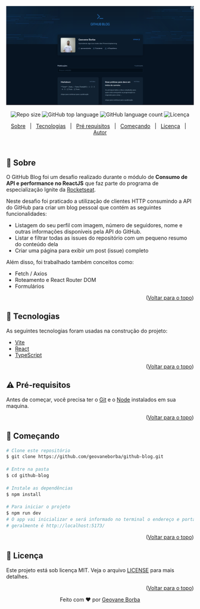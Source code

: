 <img src="./assets/github-blog.png" alt="Imagem do banner github blog" />

<p align="center">
  <img alt="Repo size"  src="https://img.shields.io/github/repo-size/geovaneborba/github-blog?color=4f46e5&style=for-the-badge">
  <img alt="GitHub top language"  src="https://img.shields.io/github/languages/top/geovaneborba/github-blog?color=4f46e5&style=for-the-badge"> <img alt="GitHub language count"  src="https://img.shields.io/github/languages/count/geovaneborba/github-blog?color=4f46e5&style=for-the-badge">
  <img alt="Licença" src="https://img.shields.io/github/license/geovaneborba/github-blog?color=4f46e5&style=for-the-badge">
</p>

<p align="center">
  <a href="#dart-sobre">Sobre</a> &#xa0; | &#xa0;
  <a href="#rocket-tecnologias">Tecnologias</a> &#xa0; | &#xa0;
  <a href="#warning-pré-requisitos"> Pré requisitos</a> &#xa0; | &#xa0;
  <a href="#checkered_flag-começando">Começando</a> &#xa0; | &#xa0;
  <a href="#memo-licença">Licença</a> &#xa0; | &#xa0;
  <a href="https://github.com/geovaneborba" target="_blank">Autor</a>
</p>

<br>

## :dart: Sobre

<p>
O GitHub Blog foi um desafio realizado durante o módulo de <strong>Consumo de API e performance no ReactJS</strong> que faz parte do programa de especialização Ignite da <a href='https://www.rocketseat.com.br/' target="_blank">Rocketseat</a>.

Neste desafio foi praticado a utilização de clientes HTTP consumindo a API do GitHub para criar um blog pessoal que contém as seguintes funcionalidades:

- Listagem do seu perfil com imagem, número de seguidores, nome e outras informações disponíveis pela API do GitHub.
- Listar e filtrar todas as issues do repositório com um pequeno resumo do conteúdo dela
- Criar uma página para exibir um post (issue) completo

Além disso, foi trabalhado também conceitos como:

- Fetch / Axios
- Roteamento e React Router DOM
- Formulários

</p>

<p align="right">(<a href="#top">Voltar para o topo</a>)</p>

## :rocket: Tecnologias

As seguintes tecnologias foram usadas na construção do projeto:

- [Vite](https://vitejs.dev/)
- [React](https://reactjs.org/docs/getting-started.html)
- [TypeScript](https://www.typescriptlang.org/)

<p align="right">(<a href="#top">Voltar para o topo</a>)</p>

## :warning: Pré-requisitos

Antes de começar, você precisa ter o [Git](https://git-scm.com) e o [Node](https://nodejs.org/en/) instalados em sua maquina.

<p align="right">(<a href="#top">Voltar para o topo</a>)</p>

## :checkered_flag: Começando

```bash
# Clone este repositório
$ git clone https://github.com/geovaneborba/github-blog.git

# Entre na pasta
$ cd github-blog

# Instale as dependências
$ npm install

# Para iniciar o projeto
$ npm run dev
# O app vai inicializar e será informado no terminal o endereço e porta onde estará rodando a aplicação
# geralmente é http://localhost:5173/
```

<p align="right">(<a href="#top">Voltar para o topo</a>)</p>

## :memo: Licença

Este projeto está sob licença MIT. Veja o arquivo [LICENSE](LICENSE.md) para mais detalhes.

<p align="right">(<a href="#top">Voltar para o topo</a>)</p>

<p align="center">Feito com ❤️ por <a href="https://github.com/geovaneborba" target="_blank">Geovane Borba</a></p>
